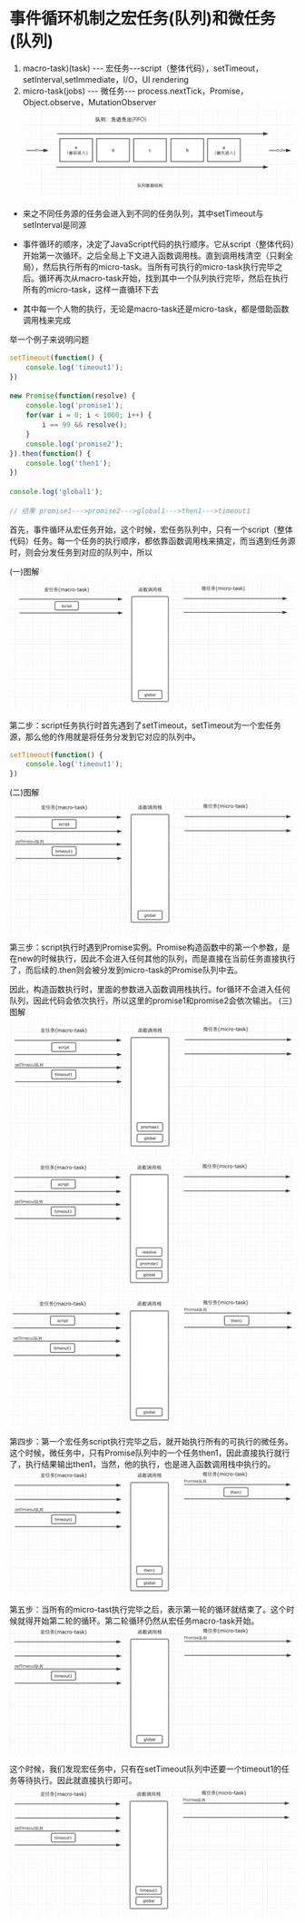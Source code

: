 # 事件循环机制之宏任务(队列)和微任务(队列)

1. macro-task)(task) --- 宏任务---script（整体代码），setTimeout，setInterval,setImmediate，I/O，UI rendering
2. micro-task(jobs) --- 微任务--- process.nextTick，Promise，Object.observe，MutationObserver
![队列数据结构](../.vuepress/public/img/event-loop.png)

* 来之不同任务源的任务会进入到不同的任务队列，其中setTimeout与setInterval是同源

* 事件循环的顺序，决定了JavaScript代码的执行顺序。它从script（整体代码）开始第一次循环。之后全局上下文进入函数调用栈。直到调用栈清空（只剩全局），然后执行所有的micro-task。当所有可执行的micro-task执行完毕之后。循环再次从macro-task开始，找到其中一个队列执行完毕，然后在执行所有的micro-task，这样一直循环下去

* 其中每一个人物的执行，无论是macro-task还是micro-task，都是借助函数调用栈来完成

举一个例子来说明问题

```js
setTimeout(function() {
    console.log('timeout1');
})

new Promise(function(resolve) {
    console.log('promise1');
    for(var i = 0; i < 1000; i++) {
        i == 99 && resolve();
    }
    console.log('promise2');
}).then(function() {
    console.log('then1');
})

console.log('global1');

// 结果 promise1--->promise2--->global1--->then1--->timeout1
```
首先，事件循环从宏任务开始，这个时候，宏任务队列中，只有一个script（整体代码）任务。每一个任务的执行顺序，都依靠函数调用栈来搞定，而当遇到任务源时，则会分发任务到对应的队列中，所以

(一)图解
![第一步](../.vuepress/public/img/step1.png)

第二步：script任务执行时首先遇到了setTimeout，setTimeout为一个宏任务源，那么他的作用就是将任务分发到它对应的队列中。
```js
setTimeout(function() {
    console.log('timeout1');
})
```
(二)图解
![第二步](../.vuepress/public/img/step2.png)

第三步：script执行时遇到Promise实例。Promise构造函数中的第一个参数，是在new的时候执行，因此不会进入任何其他的队列，而是直接在当前任务直接执行了，而后续的.then则会被分发到micro-task的Promise队列中去。

因此，构造函数执行时，里面的参数进入函数调用栈执行。for循环不会进入任何队列，因此代码会依次执行，所以这里的promise1和promise2会依次输出。
(三)图解
![第三步](../.vuepress/public/img/step3-1.png)
![第三步](../.vuepress/public/img/step3-2.png)
![第三步](../.vuepress/public/img/step3-3.png)

第四步：第一个宏任务script执行完毕之后，就开始执行所有的可执行的微任务。这个时候，微任务中，只有Promise队列中的一个任务then1，因此直接执行就行了，执行结果输出then1，当然，他的执行，也是进入函数调用栈中执行的。
![第四步](../.vuepress/public/img/step4.png)

第五步：当所有的micro-tast执行完毕之后，表示第一轮的循环就结束了。这个时候就得开始第二轮的循环。第二轮循环仍然从宏任务macro-task开始。
![第五步](../.vuepress/public/img/step5.png)

这个时候，我们发现宏任务中，只有在setTimeout队列中还要一个timeout1的任务等待执行。因此就直接执行即可。
![end](../.vuepress/public/img/stepend.png)

<back-to-top />